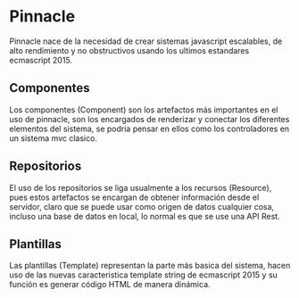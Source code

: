 Pinnacle
========
Pinnacle nace de la necesidad de crear sistemas javascript escalables, de alto rendimiento y no obstructivos usando los ultimos estandares ecmascript 2015.

Componentes
-----------
Los componentes (Component) son los artefactos más importantes en el uso de pinnacle, son los encargados de renderizar y conectar los diferentes elementos del sistema, se podria pensar en ellos como los controladores en un sistema mvc clasico.

Repositorios
------------
El uso de los repositorios se liga usualmente a los recursos (Resource), pues estos artefactos se encargan de obtener información desde el servidor, claro que se puede usar como origen de datos cualquier cosa, incluso una base de datos en local, lo normal es que se use una API Rest.

Plantillas
----------
Las plantillas (Template) representan la parte más basica del sistema, hacen uso de las nuevas caracteristica template string de ecmascript 2015 y su función es generar código HTML de manera dinámica.

